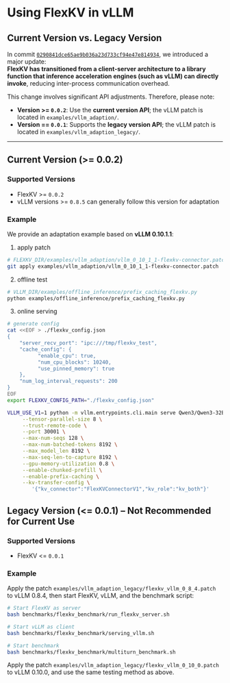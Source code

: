 # Using FlexKV in vLLM

## Current Version vs. Legacy Version
In commit [`0290841dce65ae9b036a23d733cf94e47e814934`](https://github.com/taco-project/FlexKV/commit/0290841dce65ae9b036a23d733cf94e47e814934), we introduced a major update:  
**FlexKV has transitioned from a client-server architecture to a library function that inference acceleration engines (such as vLLM) can directly invoke**, reducing inter-process communication overhead.

This change involves significant API adjustments. Therefore, please note:

- **Version >= `0.0.2`**: Use the **current version API**; the vLLM patch is located in `examples/vllm_adaption/`.
- **Version == `0.0.1`**: Supports the **legacy version API**; the vLLM patch is located in `examples/vllm_adaption_legacy/`.

---

## Current Version (>= 0.0.2)

### Supported Versions
- FlexKV >= `0.0.2`
- vLLM versions >= `0.8.5` can generally follow this version for adaptation

### Example
We provide an adaptation example based on **vLLM 0.10.1.1**:

1. apply patch
```bash
# FLEXKV_DIR/examples/vllm_adaption/vllm_0_10_1_1-flexkv-connector.patch
git apply examples/vllm_adaption/vllm_0_10_1_1-flexkv-connector.patch
```

2. offline test
```bash
# VLLM_DIR/examples/offline_inference/prefix_caching_flexkv.py
python examples/offline_inference/prefix_caching_flexkv.py
```

3. online serving
```bash
# generate config
cat <<EOF > ./flexkv_config.json
{
    "server_recv_port": "ipc:///tmp/flexkv_test",
    "cache_config": {
          "enable_cpu": true,
          "num_cpu_blocks": 10240,
          "use_pinned_memory": true
    },
    "num_log_interval_requests": 200
}
EOF
export FLEXKV_CONFIG_PATH="./flexkv_config.json"

VLLM_USE_V1=1 python -m vllm.entrypoints.cli.main serve Qwen3/Qwen3-32B \
     --tensor-parallel-size 8 \
     --trust-remote-code \
     --port 30001 \
     --max-num-seqs 128 \
     --max-num-batched-tokens 8192 \
     --max_model_len 8192 \
     --max-seq-len-to-capture 8192 \
     --gpu-memory-utilization 0.8 \
     --enable-chunked-prefill \
     --enable-prefix-caching \
     --kv-transfer-config \
        '{"kv_connector":"FlexKVConnectorV1","kv_role":"kv_both"}'

```

## Legacy Version (<= 0.0.1) – Not Recommended for Current Use

### Supported Versions
- FlexKV <= `0.0.1`

### Example
Apply the patch `examples/vllm_adaption_legacy/flexkv_vllm_0_8_4.patch` to vLLM 0.8.4, then start FlexKV, vLLM, and the benchmark script:

```bash
# Start FlexKV as server
bash benchmarks/flexkv_benchmark/run_flexkv_server.sh

# Start vLLM as client
bash benchmarks/flexkv_benchmark/serving_vllm.sh

# Start benchmark
bash benchmarks/flexkv_benchmark/multiturn_benchmark.sh
```
Apply the patch `examples/vllm_adaption_legacy/flexkv_vllm_0_10_0.patch` to vLLM 0.10.0, and use the same testing method as above.
